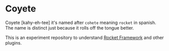 Coyete
======
Coyete [kahy-eh-tee] it's named after `cohete` meaning `rocket` in
spanish.  The name is distinct just because it rolls off the tongue better.

This is an experiment repository to understand [Rocket
Framework](https://rocket.rs) and other plugins.


